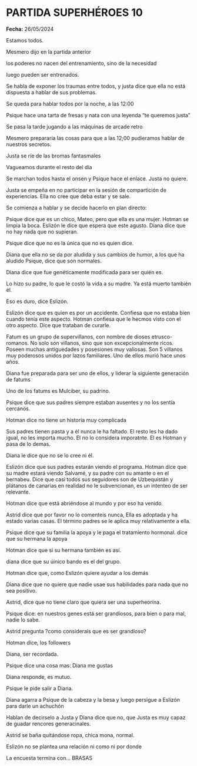 # PARTIDA SUPERHÉROES 10

**Fecha:** 26/05/2024

Estamos todos. 

Mesmero dijo en la partida anterior

los poderes no nacen del entrenamiento, sino de la necesidad

luego pueden ser entrenados. 

Se habla de exponer los traumas entre todos, y justa dice que ella no está dispuesta a hablar de sus problemas. 

Se queda para hablar todos por la noche, a las 12:00

Psique hace una tarta de fresas y nata con una leyenda “te queremos justa”

Se pasa la tarde jugando a las máquinas de arcade retro

Mesmero prepararía las cosas para que a las 12;00 pudieramos hablar de nuestros secretos. 

Justa se ríe de las bromas fantasmales

Vagueamos durante el resto del día

Se marchan todos hasta el onsen y Psique hace el enlace. Justa no quiere. 

Justa se empeña en no participar en la sesión de compartición de experiencias. Ella no cree que deba estar y se sale. 

Se comienza a hablar y se decide hacerlo en plan directo:

Psique dice que es un chico, Mateo, pero que ella es una mujer. Hotman se limpia la boca. Eslizón le dice que espera que este agusto. Diana dice que no hay nada que no supieran. 

Psique dice que no es la única que no es quien dice. 

Diana que ella no se da por aludida y sus cambios de humor, a los que ha aludido Psique, dice que son normales. 

Diana dice que fue genéticamente modificada para ser quién es. 

Lo hizo su padre, lo que le costó la vida a su madre. Ya está muerto también él. 

Eso es duro, dice Eslizón. 

Eslizón dice que es quien es por un accidente. Confiesa que no estaba bien cuando tenía este aspecto. Hotman confiesa que le hecmos visto con el otro aspecto. Dice que trataban de curarle. 

Fatum es un grupo de supervillanos, con nombre de dioses etrusco-romanos. No solo son villanos, sino que son excepcionalmente ricos. Poseen muchas antiguedades y posesiones muy valiosas. Son 5 villanos muy poderosos unidos por lazos familiares. Uno de ellos murió hace unos años. 

Diana fue preparada para ser uno de ellos, y liderar la siguiente generación de fatums

Uno de los fatums es Mulciber, su padrino. 

Psique dice que sus padres siempre estaban ausentes y no los sentía cercanos. 

Hotman dice no tiene un historia muy complicada

Sus padres tienen pasta y a él nunca le ha faltado. El resto les ha dado igual, no les importa mucho. El no lo considera imporatnte. El es Hotman y pasa de lo demas. 

Diana le dice que no se lo cree ni él. 

Eslizón dice que sus padres estarán viendo el programa. Hotman dice que su madre estará viendo Salvamé, y su padre con su amante o en el bernabeu. Dice que casi todos sus seguidores son de Uzbequistán y plátanos de canarias en realidad no le subvencionan, es un intenteo de ser relevante. 

Hotman dice que está abriéndose al mundo y por eso ha venido. 

Astrid dice que por favor no lo comenteis nunca, Ella es adoptada y ha estado varias casas. El término padres se le aplica muy relativamente a ella.  

Psique dice que su familia la apoya y le paga el tratamiento hormonal. dice que su hermana la apoya

Hotman dice que si su hermana también es así. 

diana dice que su úinico bando es el del grupo. 

Hotman dice que, como Eslizón quiere ayudar a los demás

Diana dice que no quiere que nadie usae sus habilidades para nada que no sea positivo. 

Astrid, dice que no tiene claro que quiera ser una superheorína. 

Psique dice: en nuestros genes está ser grandiosos, para bien o para mal, nadie lo sabe. 

Astrid pregunta ?como considerais que es ser grandioso?

Hotman dice, los followers

Diana, ser recordada. 

Psique dice una cosa mas: Diana me gustas

Diana responde, es mutuo. 

Psique le pide salir a Diana. 

Diana agarra a Psique de la cabeza y la besa y luego persigue a Eslizón para darle un achuchón

Hablan de decirselo a Justa y Diana dice que no, que Justa es muy capaz de guadar rencores generacinales. 

Astrid se baña quitándose ropa, chica mona, normal. 

Eslizón no se plantea una relación ni como ni por donde

La encuesta termina con… BRASAS